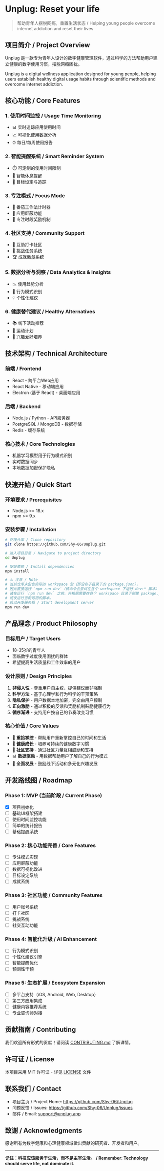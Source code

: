 # Unplug: Reset your life

> 帮助青年人摆脱网瘾，重置生活状态 / Helping young people overcome internet addiction and reset their lives

## 项目简介 / Project Overview

Unplug 是一款专为青年人设计的数字健康管理软件，通过科学的方法帮助用户建立健康的数字使用习惯，摆脱网瘾困扰。

Unplug is a digital wellness application designed for young people, helping users establish healthy digital usage habits through scientific methods and overcome internet addiction.

## 核心功能 / Core Features

### 1. 使用时间监控 / Usage Time Monitoring
- 📊 实时追踪应用使用时间
- 📈 可视化使用数据分析
- ⏰ 每日/每周使用报告

### 2. 智能提醒系统 / Smart Reminder System
- ⏱️ 可定制的使用时间限制
- 🔔 智能休息提醒
- 🎯 目标设定与追踪

### 3. 专注模式 / Focus Mode
- 🎯 番茄工作法计时器
- 🚫 应用屏蔽功能
- 🌟 专注时段奖励机制

### 4. 社区支持 / Community Support
- 👥 互助打卡社区
- 💪 挑战任务系统
- 🏆 成就徽章系统

### 5. 数据分析与洞察 / Data Analytics & Insights
- 📉 使用趋势分析
- 🧠 行为模式识别
- 💡 个性化建议

### 6. 健康替代建议 / Healthy Alternatives
- 📚 线下活动推荐
- 🏃 运动计划
- 🎨 兴趣爱好培养

## 技术架构 / Technical Architecture

### 前端 / Frontend
- React - 跨平台Web应用
- React Native - 移动端应用
- Electron (基于 React) - 桌面端应用

### 后端 / Backend
- Node.js / Python - API服务器
- PostgreSQL / MongoDB - 数据存储
- Redis - 缓存系统

### 核心技术 / Core Technologies
- 机器学习模型用于行为模式识别
- 实时数据同步
- 本地数据加密保护隐私

## 快速开始 / Quick Start

### 环境要求 / Prerequisites
- Node.js >= 18.x
- npm >= 9.x

### 安装步骤 / Installation

```bash
# 克隆仓库 / Clone repository
git clone https://github.com/Shy-06/Unplug.git

# 进入项目目录 / Navigate to project directory
cd Unplug

# 安装依赖 / Install dependencies
npm install

# ⚠️ 注意 / Note
# 当前仓库未包含实际的 workspace 包（即没有子目录下的 package.json），
# 因此直接运行 `npm run dev`（该命令会尝试在各个 workspace 下运行 dev:* 脚本）会失败。
# 请在运行 `npm run dev` 之前，先根据需要在各个 workspace 目录下创建 package.json 文件，
# 或仅运行当前可用的脚本。
# 启动开发服务器 / Start development server
npm run dev
```

## 产品理念 / Product Philosophy

### 目标用户 / Target Users
- 18-35岁的青年人
- 面临数字过度使用困扰的群体
- 希望提高生活质量和工作效率的用户

### 设计原则 / Design Principles
1. **非侵入性** - 尊重用户自主权，提供建议而非强制
2. **科学方法** - 基于心理学和行为科学的干预策略
3. **隐私保护** - 用户数据本地加密，完全由用户控制
4. **正向激励** - 通过积极的反馈和奖励机制鼓励健康行为
5. **循序渐进** - 支持用户按自己的节奏改变习惯

### 核心价值 / Core Values
- 🎯 **重拾掌控** - 帮助用户重新掌控自己的时间和生活
- 🌱 **健康成长** - 培养可持续的健康数字习惯
- 🤝 **社区支持** - 通过社区力量互相鼓励和支持
- 📊 **数据驱动** - 用数据帮助用户了解自己的行为模式
- 🎨 **全面发展** - 鼓励线下活动和多元化兴趣发展

## 开发路线图 / Roadmap

### Phase 1: MVP (当前阶段 / Current Phase)
- [x] 项目初始化
- [ ] 基础UI框架搭建
- [ ] 使用时间监控功能
- [ ] 简单的统计报告
- [ ] 基础提醒系统

### Phase 2: 核心功能完善 / Core Features
- [ ] 专注模式实现
- [ ] 应用屏蔽功能
- [ ] 数据可视化改进
- [ ] 目标设定系统
- [ ] 成就系统

### Phase 3: 社区功能 / Community Features
- [ ] 用户账号系统
- [ ] 打卡社区
- [ ] 挑战系统
- [ ] 社交互动功能

### Phase 4: 智能化升级 / AI Enhancement
- [ ] 行为模式识别
- [ ] 个性化建议引擎
- [ ] 智能提醒优化
- [ ] 预测性干预

### Phase 5: 生态扩展 / Ecosystem Expansion
- [ ] 多平台支持（iOS, Android, Web, Desktop）
- [ ] 第三方应用集成
- [ ] 健康内容推荐系统
- [ ] 专业咨询师对接

## 贡献指南 / Contributing

我们欢迎所有形式的贡献！请阅读 [CONTRIBUTING.md](CONTRIBUTING.md) 了解详情。

## 许可证 / License

本项目采用 MIT 许可证 - 详见 [LICENSE](LICENSE) 文件

## 联系我们 / Contact

- 项目主页 / Project Home: https://github.com/Shy-06/Unplug
- 问题反馈 / Issues: https://github.com/Shy-06/Unplug/issues
- 邮件 / Email: support@unplug.app

## 致谢 / Acknowledgments

感谢所有为数字健康和心理健康领域做出贡献的研究者、开发者和用户。

---

**记住：科技应该服务于生活，而不是主宰生活。 / Remember: Technology should serve life, not dominate it.**
